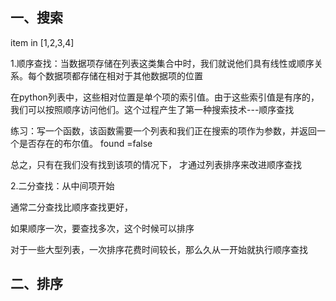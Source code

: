 ## 一、搜索

item in [1,2,3,4]

1.顺序查找：当数据项存储在列表这类集合中时，我们就说他们具有线性或顺序关系。每个数据项都存储在相对于其他数据项的位置

在python列表中，这些相对位置是单个项的索引值。由于这些索引值是有序的，我们可以按照顺序访问他们。这个过程产生了第一种搜索技术---顺序查找

练习：写一个函数，该函数需要一个列表和我们正在搜索的项作为参数，并返回一个是否存在的布尔值。 found =false

总之，只有在我们没有找到该项的情况下， 才通过列表排序来改进顺序查找

2.二分查找：从中间项开始

通常二分查找比顺序查找更好，

如果顺序一次，要查找多次，这个时候可以排序

对于一些大型列表，一次排序花费时间较长，那么久从一开始就执行顺序查找







## 二、排序

